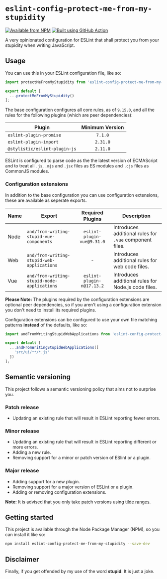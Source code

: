 # `eslint-config-protect-me-from-my-stupidity`

[![Available from NPM](https://img.shields.io/npm/v/eslint-config-protect-me-from-my-stupidity.svg?maxAge=900)](https://www.npmjs.com/package/eslint-config-protect-me-from-my-stupidity)
[![Built using GitHub Action](https://github.com/lsphillips/eslint-config-protect-me-from-my-stupidity/actions/workflows/build.yml/badge.svg?branch=master)](https://github.com/lsphillips/eslint-config-protect-me-from-my-stupidity/actions)

A very opinionated configuration for ESLint that shall protect you from your stupidity when writing JavaScript.

## Usage

You can use this in your ESLint configuration file, like so:

``` js
import protectMeFromMyStupidity from 'eslint-config-protect-me-from-my-stupidity';

export default [
  ...protectMeFromMyStupidity()
];
```

The base configuration configures all core rules, as of `9.15.0`, and all the rules for the following plugins (which are peer dependencies):

| Plugin                         | Minimum Version |
| ------------------------------ | :-------------: |
| `eslint-plugin-promise`        | `7.1.0`         |
| `eslint-plugin-import`         | `2.31.0`        |
| `@stylistic/eslint-plugin-js`  | `2.11.0`        |

ESLint is configured to parse code as the the latest version of ECMAScript and to treat all `.js`, `.mjs` and `.jsx` files as ES modules and `.cjs` files as CommonJS modules.

### Configuration extensions

In addition to the base configuration you can use configuration extensions, these are available as seperate exports.

| Name | Export                                      | Required Plugins           | Description                                             |
| ---- | ------------------------------------------- | :------------------------: | ------------------------------------------------------- |
| Node | `and/from-writing-stupid-vue-components`    | `eslint-plugin-vue@9.31.0` | Introduces additional rules for `.vue` component files. |
| Web  | `and/from-writing-stupid-web-applications`  | -                          | Introduces additional rules for web code files.         |
| Vue  | `and/from-writing-stupid-node-applications` | `eslint-plugin-n@17.13.2`  | Introduces additional rules for Node.js code files.     |

**Please Note:** The plugins required by the configuration extensions are optional peer dependencies, so if you aren't using a configuration extension you don't need to install its required plugins.

Configuration extensions can be configured to use your own file matching patterns **instead** of the defaults, like so:

``` js
import andFromWritingStupidWebApplications from 'eslint-config-protect-me-from-my-stupidity/and/from-writing-stupid-web-applications';

export default [
  ...andFromWritingStupidWebApplications([
    'src/ui/**/*.js'
  ])
];
```

## Semantic versioning

This project follows a semantic versioning policy that aims not to surprise you.

### Patch release

- Updating an existing rule that will result in ESLint reporting fewer errors.

### Minor release

- Updating an existing rule that will result in ESLint reporting different or more errors.
- Adding a new rule.
- Removing support for a minor or patch version of ESlint or a plugin.

### Major release

- Adding support for a new plugin.
- Removing support for a major version of ESLint or a plugin.
- Adding or removing configuration extensions.

**Note:** It is advised that you only take patch versions using [tilde ranges](https://docs.npmjs.com/misc/semver#tilde-ranges-123-12-1).

## Getting started

This project is available through the Node Package Manager (NPM), so you can install it like so:

``` sh
npm install eslint-config-protect-me-from-my-stupidity --save-dev
```

## Disclaimer

Finally, if you get offended by my use of the word **stupid**. It is just a joke.
